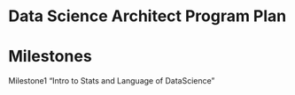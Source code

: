 # Data Science Architect Program Plan

# Milestones

Milestone1 “Intro to Stats and Language of DataScience”
